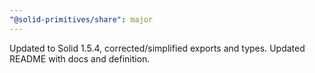 ```yaml
---
"@solid-primitives/share": major
---
```


Updated to Solid 1.5.4, corrected/simplified exports and types. Updated README with docs and definition.
